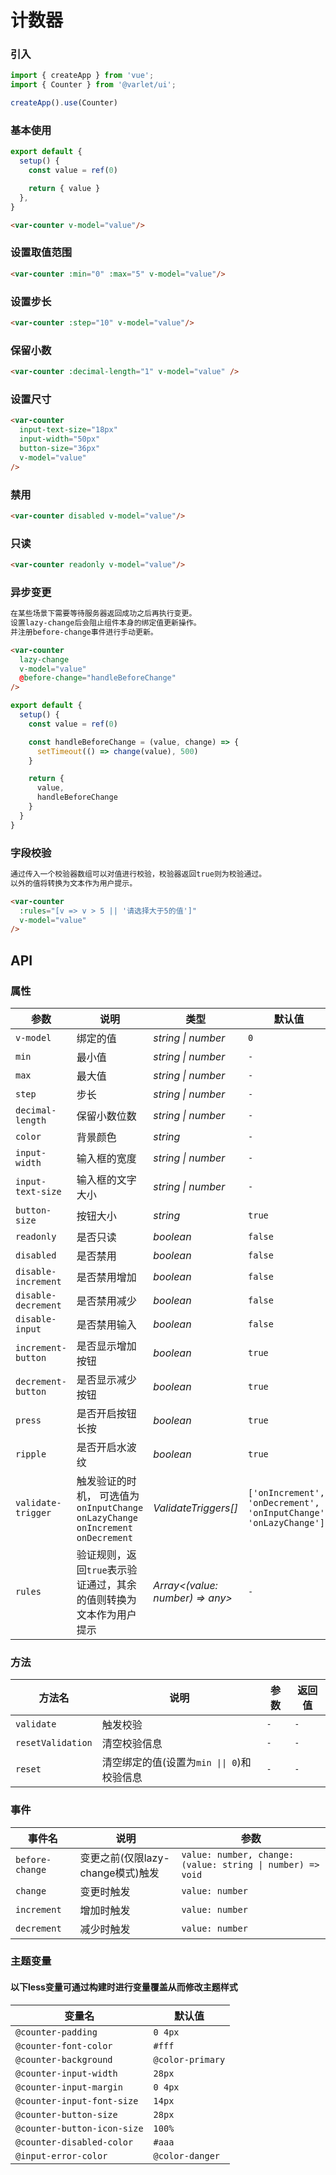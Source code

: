 # 计数器

### 引入

```js
import { createApp } from 'vue';
import { Counter } from '@varlet/ui';

createApp().use(Counter)
```

### 基本使用

```js
export default {
  setup() {
    const value = ref(0)

    return { value }
  },
}
```

```html
<var-counter v-model="value"/>
```

### 设置取值范围

```html
<var-counter :min="0" :max="5" v-model="value"/>
```

### 设置步长

```html
<var-counter :step="10" v-model="value"/>
```

### 保留小数

```html
<var-counter :decimal-length="1" v-model="value" />
```

### 设置尺寸

```html
<var-counter
  input-text-size="18px"
  input-width="50px"
  button-size="36px"
  v-model="value"
/>
```

### 禁用

```html
<var-counter disabled v-model="value"/>
```

### 只读

```html
<var-counter readonly v-model="value"/>
```

### 异步变更

```html
在某些场景下需要等待服务器返回成功之后再执行变更。
设置lazy-change后会阻止组件本身的绑定值更新操作。
并注册before-change事件进行手动更新。
```

```html
<var-counter
  lazy-change
  v-model="value"
  @before-change="handleBeforeChange"
/>
```

```js
export default {
  setup() {
    const value = ref(0)

    const handleBeforeChange = (value, change) => {
      setTimeout(() => change(value), 500)
    }

    return {
      value,
      handleBeforeChange
    }
  }
}
```

### 字段校验

```html
通过传入一个校验器数组可以对值进行校验，校验器返回true则为校验通过。
以外的值将转换为文本作为用户提示。
```

```html
<var-counter
  :rules="[v => v > 5 || '请选择大于5的值']"
  v-model="value"
/>
```

## API

### 属性

| 参数 | 说明 | 类型 | 默认值 | 
| --- | --- | --- | --- | 
| `v-model` | 绑定的值 | _string \| number_ | `0` |
| `min` | 最小值 | _string \| number_ | `-` |
| `max` | 最大值 | _string \| number_ | `-` |
| `step` | 步长 | _string \| number_ | `-` |
| `decimal-length` | 保留小数位数 | _string \| number_ | `-` |
| `color` | 背景颜色 | _string_ | `-` |  
| `input-width` | 输入框的宽度 | _string \| number_ | `-` |  
| `input-text-size` | 输入框的文字大小 | _string \| number_ | `-` |
| `button-size` | 按钮大小 | _string_ | `true` |
| `readonly` | 是否只读 | _boolean_ | `false` |
| `disabled` | 是否禁用 | _boolean_ | `false` |
| `disable-increment` | 是否禁用增加 | _boolean_ | `false` |
| `disable-decrement` | 是否禁用减少 | _boolean_ | `false` |
| `disable-input` | 是否禁用输入 | _boolean_ | `false` |
| `increment-button` | 是否显示增加按钮 | _boolean_ | `true` |
| `decrement-button` | 是否显示减少按钮 | _boolean_ | `true` |
| `press` | 是否开启按钮长按 | _boolean_ | `true` |
| `ripple` | 是否开启水波纹 | _boolean_ | `true` |
| `validate-trigger` | 触发验证的时机， 可选值为 `onInputChange` `onLazyChange` `onIncrement` `onDecrement` | _ValidateTriggers[]_ | `['onIncrement', 'onDecrement', 'onInputChange', 'onLazyChange']` |
| `rules` | 验证规则，返回`true`表示验证通过，其余的值则转换为文本作为用户提示 | _Array<(value: number) => any>_ | `-` |

### 方法

| 方法名 | 说明 | 参数 | 返回值 |
| --- | --- | --- | --- |
| `validate` | 触发校验 | `-` | `-` |
| `resetValidation` | 清空校验信息 | `-` | `-` |
| `reset` | 清空绑定的值(设置为`min \|\| 0`)和校验信息 | `-` | `-` |

### 事件

| 事件名 | 说明 | 参数 |
| --- | --- | --- |
| `before-change` | 变更之前(仅限lazy-change模式)触发 | `value: number, change: (value: string \| number) => void` |
| `change` | 变更时触发 | `value: number` |
| `increment` | 增加时触发 | `value: number` |
| `decrement` | 减少时触发 | `value: number` |


### 主题变量
#### 以下less变量可通过构建时进行变量覆盖从而修改主题样式

| 变量名 | 默认值 |
| --- | --- |
| `@counter-padding` | `0 4px` |
| `@counter-font-color` | `#fff` |
| `@counter-background` | `@color-primary` |
| `@counter-input-width` | `28px` |
| `@counter-input-margin` | `0 4px` |
| `@counter-input-font-size` | `14px` |
| `@counter-button-size` | `28px` |
| `@counter-button-icon-size` | `100%` |
| `@counter-disabled-color` | `#aaa` |
| `@input-error-color` | `@color-danger` |
